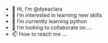 - 👋 Hi, I’m @dyeaclara
- 👀 I’m interested in learning new skills
- 🌱 I’m currently learning python
- 💞️ I’m looking to collaborate on ...
- 📫 How to reach me ...

<!---
dyeaclara/dyeaclara is a ✨ special ✨ repository because its `README.md` (this file) appears on your GitHub profile.
You can click the Preview link to take a look at your changes.
--->
